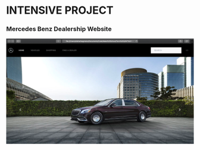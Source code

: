 # INTENSIVE PROJECT

### Mercedes Benz Dealership Website

![image](https://github.com/alisherbegmatov/intensive-project/blob/main/Slide1.png?raw=true)

